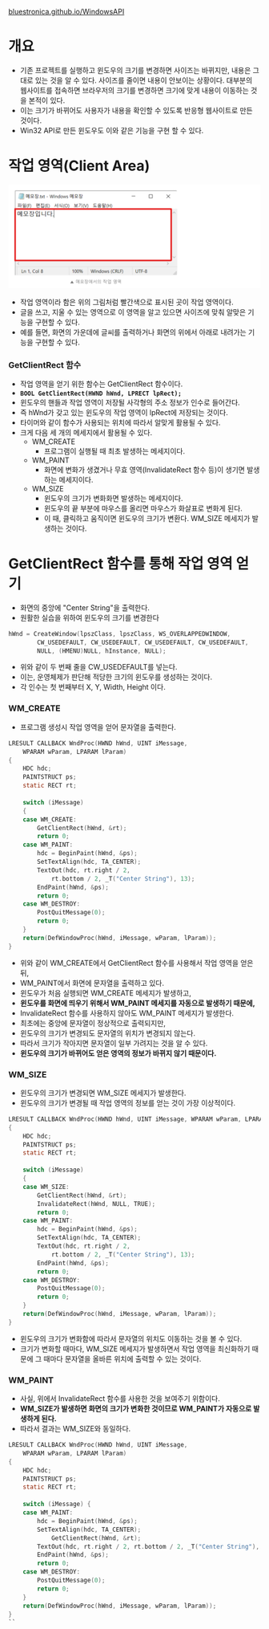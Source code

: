 [bluestronica.github.io/WindowsAPI](https://bluestronica.github.io/WindowsAPI)

# 개요
- 기존 프로젝트를 실행하고 윈도우의 크기를 변경하면 사이즈는 바뀌지만, 내용은 그대로 있는 것을 알 수 있다. 사이즈를 줄이면 내용이 안보이는 상황이다. 대부분의 웹사이트를 접속하면 브라우저의 크기를 변경하면 크기에 맞게 내용이 이동하는 것을 본적이 있다. 
- 이는 크기가 바뀌어도 사용자가 내용을 확인할 수 있도록 반응형 웹사이트로 만든 것이다.
- Win32 API로 만든 윈도우도 이와 같은 기능을 구현 할 수 있다.


# 작업 영역(Client Area)

![img](Img/memo.png)

- 작업 영역이라 함은 위의 그림처럼 빨간색으로 표시된 곳이 작업 영역이다.
- 글을 쓰고, 지울 수 있는 영역으로 이 영역을 알고 있으면 사이즈에 맞춰 알맞은 기능을 구현할 수 있다.
- 예를 들면, 화면의 가운데에 글씨를 출력하거나 화면의 위에서 아래로 내려가는 기능을 구현할 수 있다.

### GetClientRect 함수
- 작업 영역을 얻기 위한 함수는 GetClientRect 함수이다.
- **`BOOL GetClientRect(HWND hWnd, LPRECT lpRect);`**
- 윈도우의 핸들과 작업 영역이 저장될 사각형의 주소 정보가 인수로 들어간다.
- 즉 hWnd가 갖고 있는 윈도우의 작업 영역이 lpRect에 저장되는 것이다.
- 타이머와 같이 함수가 사용되는 위치에 따라서 알맞게 활용될 수 있다.
- 크게 다음 세 개의 메세지에서 활용될 수 있다.
  - WM_CREATE
    - 프로그램이 실행될 때 최초 발생하는 메세지이다.    
  - WM_PAINT
    - 화면에 변화가 생겼거나 무효 영역(InvalidateRect 함수 등)이 생기면 발생하는 메세지이다.
  - WM_SIZE
    - 윈도우의 크기가 변화화면 발생하는 메세지이다.
    - 윈도우의 끝 부분에 마우스를 올리면 마우스가 화살표로 변화게 된다. 
    - 이 때, 클릭하고 움직이면 윈도우의 크기가 변환다. WM_SIZE 메세지가 발생하는 것이다.


# GetClientRect 함수를 통해 작업 영역 얻기
- 화면의 중앙에 "Center String"을 출력한다. 
- 원활한 실습을 위하여 윈도우의 크기를 변경한다
```c
hWnd = CreateWindow(lpszClass, lpszClass, WS_OVERLAPPEDWINDOW,
		CW_USEDEFAULT, CW_USEDEFAULT, CW_USEDEFAULT, CW_USEDEFAULT,
		NULL, (HMENU)NULL, hInstance, NULL);
```
- 위와 같이 두 번째 줄을 CW_USEDEFAULT를 넣는다.
- 이는, 운영체제가 판단해 적당한 크기의 윈도우를 생성하는 것이다.
- 각 인수는 첫 번째부터 X, Y, Width, Height 이다.

### WM_CREATE
- 프로그램 생성시 작업 영역을 얻어 문자열을 출력한다.
```c
LRESULT CALLBACK WndProc(HWND hWnd, UINT iMessage, 
	WPARAM wParam, LPARAM lParam)
{
	HDC hdc;
	PAINTSTRUCT ps;
	static RECT rt;

	switch (iMessage)
	{
	case WM_CREATE:
		GetClientRect(hWnd, &rt);
		return 0;
	case WM_PAINT:
		hdc = BeginPaint(hWnd, &ps);
		SetTextAlign(hdc, TA_CENTER);
		TextOut(hdc, rt.right / 2, 
			rt.bottom / 2, _T("Center String"), 13);
		EndPaint(hWnd, &ps);
		return 0;
	case WM_DESTROY:
		PostQuitMessage(0);
		return 0;
	}
	return(DefWindowProc(hWnd, iMessage, wParam, lParam));
}
```
- 위와 같이 WM_CREATE에서 GetClientRect 함수를 사용해서 작업 영역을 얻은 뒤, 
- WM_PAINT에서 화면에 문자열을 출력하고 있다.
- 윈도우가 처음 실행되면 WM_CREATE 메세지가 발생하고, 
- **윈도우를 화면에 띄우기 위해서 WM_PAINT 메세지를 자동으로 발생하기 때문에,**
- InvalidateRect 함수를 사용하지 않아도 WM_PAINT 메세지가 발생한다.
- 최초에는 중앙에 문자열이 정상적으로 출력되지만, 
- 윈도우의 크기가 변경되도 문자열의 위치가 변경되지 않는다. 
- 따라서 크기가 작아지면 문자열이 일부 가려지는 것을 알 수 있다.
- **윈도우의 크기가 바뀌어도 얻은 영역의 정보가 바뀌지 않기 때문이다.**

### WM_SIZE
- 윈도우의 크기가 변경되면 WM_SIZE 메세지가 발생한다.
- 윈도우의 크기가 변경될 때 작업 영역의 정보를 얻는 것이 가장 이상적이다.
```c
LRESULT CALLBACK WndProc(HWND hWnd, UINT iMessage, WPARAM wParam, LPARAM lParam)
{
	HDC hdc;
	PAINTSTRUCT ps;
	static RECT rt;

	switch (iMessage)
	{
	case WM_SIZE:
		GetClientRect(hWnd, &rt);
		InvalidateRect(hWnd, NULL, TRUE);
		return 0;
	case WM_PAINT:
		hdc = BeginPaint(hWnd, &ps);
		SetTextAlign(hdc, TA_CENTER);
		TextOut(hdc, rt.right / 2, 
			rt.bottom / 2, _T("Center String"), 13);
		EndPaint(hWnd, &ps);
		return 0;
	case WM_DESTROY:
		PostQuitMessage(0);
		return 0;
	}
	return(DefWindowProc(hWnd, iMessage, wParam, lParam));
}
```
- 윈도우의 크기가 변화함에 따라서 문자열의 위치도 이동하는 것을 볼 수 있다.
- 크기가 변화할 때마다, WM_SIZE 메세지가 발생하면서 작업 영역을 최신화하기 때문에 그 때마다 문자열을 올바른 위치에 출력할 수 있는 것이다.

### WM_PAINT
- 사실, 위에서 InvalidateRect 함수를 사용한 것을 보여주기 위함이다.
- **WM_SIZE가 발생하면 화면의 크기가 변화한 것이므로 WM_PAINT가 자동으로 발생하게 된다.**
- 따라서 결과는 WM_SIZE와 동일하다.
```c
LRESULT CALLBACK WndProc(HWND hWnd, UINT iMessage,
	WPARAM wParam, LPARAM lParam)
{
	HDC hdc;
	PAINTSTRUCT ps;
	static RECT rt;

	switch (iMessage) {
	case WM_PAINT:
		hdc = BeginPaint(hWnd, &ps);
		SetTextAlign(hdc, TA_CENTER);
       		GetClientRect(hWnd, &rt);
		TextOut(hdc, rt.right / 2, rt.bottom / 2, _T("Center String"), 13);
		EndPaint(hWnd, &ps);
		return 0;
	case WM_DESTROY:
		PostQuitMessage(0);
		return 0;
	}
	return(DefWindowProc(hWnd, iMessage, wParam, lParam));
}
``






















